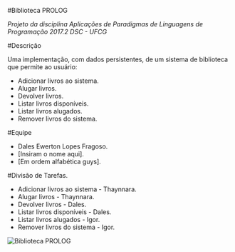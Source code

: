#Biblioteca PROLOG

*Projeto da disciplina Aplicações de Paradigmas de Linguagens de Programação*
*2017.2*
*DSC - UFCG*

#Descrição

Uma implementação, com dados persistentes, de um sistema de biblioteca que permite ao usuário:

* Adicionar livros ao sistema.
* Alugar livros.
* Devolver livros.
* Listar livros disponíveis.
* Listar livros alugados.
* Remover livros do sistema.

#Equipe

* Dales Ewerton Lopes Fragoso.
* [Insiram o nome aqui].
* [Em ordem alfabética guys].

#Divisão de Tarefas.

* Adicionar livros ao sistema - Thaynnara.
* Alugar livros - Thaynnara.
* Devolver livros - Dales.
* Listar livros disponíveis - Dales.
* Listar livros alugados - Igor.
* Remover livros do sistema - Igor.


![Biblioteca PROLOG](https://img.huffingtonpost.com/asset/584f12ec1200009509eeee90.jpeg?cache=f8uy89jduk&ops=scalefit_720_noupscale)
